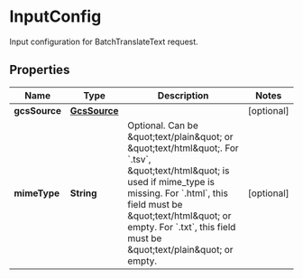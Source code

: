

# InputConfig

Input configuration for BatchTranslateText request.

## Properties

| Name | Type | Description | Notes |
|------------ | ------------- | ------------- | -------------|
|**gcsSource** | [**GcsSource**](GcsSource.md) |  |  [optional] |
|**mimeType** | **String** | Optional. Can be \&quot;text/plain\&quot; or \&quot;text/html\&quot;. For &#x60;.tsv&#x60;, \&quot;text/html\&quot; is used if mime_type is missing. For &#x60;.html&#x60;, this field must be \&quot;text/html\&quot; or empty. For &#x60;.txt&#x60;, this field must be \&quot;text/plain\&quot; or empty. |  [optional] |



